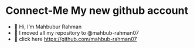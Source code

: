 
# Connect-Me My new github account
- 👋 Hi, I’m Mahbubur Rahman
- 👀 I moved all my repository to @mahbub-rahman07 
- 💁 click here https://github.com/mahbub-rahman07
